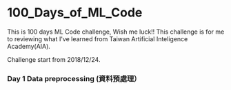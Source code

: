 # 100_Days_of_ML_Code
This is 100 days ML Code challenge, Wish me luck!!
This challenge is for me to reviewing what I've learned from Taiwan Artificial Inteligence Academy(AIA).

Challenge start from 2018/12/24.

### Day 1 Data preprocessing (資料預處理）
